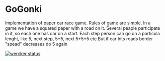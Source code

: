 GoGonki
=======

Implementation of paper car race game.
Rules of game are simple. In a game we have a squared paper with a road on it. Several peaple participate in it, so each one has car on a start. Each step person can go on a particula lenght, like 5, next step, 5+5, next 5+5+5 etc.But if car hits roads border "spead" decreases do 5 again.

[![wercker status](https://app.wercker.com/status/ec27c11bf092a8a0264512f77916aa57/m/ "wercker status")](https://app.wercker.com/project/bykey/ec27c11bf092a8a0264512f77916aa57)
